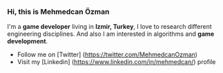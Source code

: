 ### Hi, this is Mehmedcan Özman

I'm a **game developer** living in **Izmir, Turkey**, I love to research different engineering disciplines. And also I am interested in algorithms and **game development**. 

- Follow me on [Twitter] (https://twitter.com/MehmedcanOzman)
- Visit my [Linkedin] (https://www.linkedin.com/in/mehmedcan/) profile
